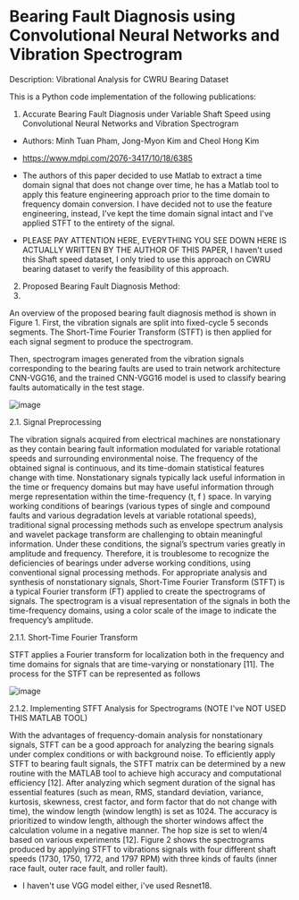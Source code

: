 # Bearing Fault Diagnosis using Convolutional Neural Networks and Vibration Spectrogram

Description: Vibrational Analysis for CWRU Bearing Dataset

This is a Python code implementation of the following publications: 

1.  Accurate Bearing Fault Diagnosis under Variable Shaft Speed using Convolutional Neural Networks and Vibration Spectrogram
- Authors: Minh Tuan Pham, Jong-Myon Kim and Cheol Hong Kim
- https://www.mdpi.com/2076-3417/10/18/6385
- The authors of this paper decided to use Matlab to extract a time domain signal that does not change over time, he has a Matlab tool to apply this feature engineering approach prior to the time domain to frequency domain conversion. I have decided not to use the feature engineering, instead, I've kept the time domain signal intact and I've applied STFT to the entirety of the signal.

- PLEASE PAY ATTENTION HERE, EVERYTHING YOU SEE DOWN HERE IS ACTUALLY WRITTEN BY THE AUTHOR OF THIS PAPER, I haven't used this Shaft speed dataset, I only tried to use this approach on CWRU bearing dataset to verify the feasibility of this approach.

2. Proposed Bearing Fault Diagnosis Method: 
3. 
An overview of the proposed bearing fault diagnosis method is shown in Figure 1. First, the vibration signals are split into fixed-cycle 5 seconds segments. The Short-Time Fourier Transform (STFT) is then applied for each signal segment to produce the spectrogram. 

Then, spectrogram images generated from the vibration signals corresponding to the bearing faults are used to train network architecture CNN-VGG16, and the trained CNN-VGG16 model is used to classify bearing faults automatically in the test stage.

![image](https://user-images.githubusercontent.com/80536675/178956647-bc5c3118-9313-464e-8579-fcd8e9c81f55.png)

2.1. Signal Preprocessing

The vibration signals acquired from electrical machines are nonstationary as they contain bearing fault information modulated for variable rotational speeds and surrounding environmental noise. The frequency of the obtained signal is continuous, and its time-domain statistical features change with time. Nonstationary signals typically lack useful information in the time or frequency domains but may have useful information through merge representation within the time-frequency (t, f ) space. In varying working conditions of bearings (various types of single and compound faults and various degradation levels at variable rotational speeds), traditional signal processing methods such as envelope spectrum analysis and wavelet package transform are challenging to obtain meaningful information. Under these conditions, the signal’s spectrum varies greatly in amplitude and frequency. Therefore, it is troublesome to recognize the deficiencies of bearings under adverse working conditions, using conventional signal processing methods. For appropriate analysis and synthesis of nonstationary signals, Short-Time Fourier Transform (STFT) is a typical Fourier transform (FT) applied to create the spectrograms of signals. The spectrogram is a visual representation of the signals in both the time-frequency domains, using a color scale of the image to indicate the frequency’s amplitude.

2.1.1. Short-Time Fourier Transform

STFT applies a Fourier transform for localization both in the frequency and time domains for signals that are time-varying or nonstationary [11]. The process for the STFT can be represented as follows 

![image](https://user-images.githubusercontent.com/80536675/178957789-3c78c661-37c2-4f1b-9c75-128e9f426171.png)

2.1.2. Implementing STFT Analysis for Spectrograms (NOTE I've NOT USED THIS MATLAB TOOL)

With the advantages of frequency-domain analysis for nonstationary signals, STFT can be a good approach for analyzing the bearing signals under complex conditions or with background noise.
To efficiently apply STFT to bearing fault signals, the STFT matrix can be determined by a new routine with the MATLAB tool to achieve high accuracy and computational efficiency [12]. After analyzing which segment duration of the signal has essential features (such as mean, RMS, standard deviation, variance, kurtosis, skewness, crest factor, and form factor that do not change with time), the window length (window length) is set as 1024. The accuracy is prioritized to window length, although the shorter windows affect the calculation volume in a negative manner. The hop size is set to wlen/4 based on various experiments [12].
Figure 2 shows the spectrograms produced by applying STFT to vibrations signals with four different shaft speeds (1730, 1750, 1772, and 1797 RPM) with three kinds of faults (inner race fault, outer race fault, and roller fault).

- I haven't use VGG model either, i've used Resnet18.
